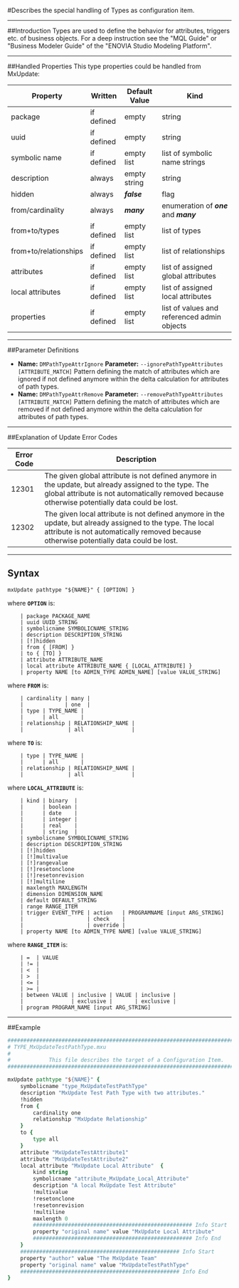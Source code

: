 <!--
 *
 *  This file is part of MxUpdate <http://www.mxupdate.org>.
 *
 *  MxUpdate is a deployment tool for a PLM platform to handle
 *  administration objects as single update files (configuration item).
 *
 *  Copyright (C) 2008-2016 The MxUpdate Team
 *
 *  The Manual of MxUpdate is licensed under a CC BY-NC-SA 4.0 license
 *  (Creative Commons Attribution-NonCommercial-ShareAlike 4.0 
 *  International 4.0 license).
 *
 *  You should have received a copy of the license along with this
 *  work. If not, see <http://creativecommons.org/licenses/by-nc-sa/4.0/>.
 *
-->

#Describes the special handling of Types as configuration item.

----
##Introduction
Types are used to define the behavior for attributes, triggers etc. of business
objects. For a deep instruction see the "MQL Guide" or "Business Modeler Guide"
of the "ENOVIA Studio Modeling Platform".

----
##Handled Properties
This type properties could be handled from MxUpdate:

Property              | Written    | Default Value | Kind
----------------------|------------|---------------|----
package               | if defined | empty         | string
uuid                  | if defined | empty         | string
symbolic name         | if defined | empty list    | list of symbolic name strings
description           | always     | empty string  | string
hidden                | always     | ***false***   | flag
from/cardinality      | always     | ***many***    | enumeration of ***one*** and ***many***
from+to/types         | if defined | empty list    | list of types
from+to/relationships | if defined | empty list    | list of relationships
attributes            | if defined | empty list    | list of assigned global attributes
local attributes      | if defined | empty list    | list of assigned local attributes
properties            | if defined | empty list    | list of values and referenced admin objects

----
##Parameter Definitions
*   **Name:** ```DMPathTypeAttrIgnore```
    **Parameter:** ```‑‑ignorePathTypeAttributes [ATTRIBUTE_MATCH]```
    Pattern defining the match of attributes which are ignored if not defined anymore within the delta calculation for attributes of path types.
*   **Name:** ```DMPathTypeAttrRemove```
    **Parameter:** ```‑‑removePathTypeAttributes [ATTRIBUTE_MATCH]```
    Pattern defining the match of attributes which are removed if not defined anymore within the delta calculation for attributes of path types.
    
----
##Explanation of Update Error Codes

Error Code | Description
-----------|------------
12301      | The given global attribute is not defined anymore in the update, but already assigned to the type. The global attribute is not automatically removed because otherwise potentially data could be lost.
12302      | The given local attribute is not defined anymore in the update, but already assigned to the type. The local attribute is not automatically removed because otherwise potentially data could be lost.

----
## Syntax
```
mxUpdate pathtype "${NAME}" { [OPTION] }
```
where **`OPTION`** is:
```
    | package PACKAGE_NAME
    | uuid UUID_STRING
    | symbolicname SYMBOLICNAME_STRING
    | description DESCRIPTION_STRING
    | [!]hidden
    | from { [FROM] }
    | to { [TO] }
    | attribute ATTRIBUTE_NAME
    | local attribute ATTRIBUTE_NAME { [LOCAL_ATTRIBUTE] }
    | property NAME [to ADMIN_TYPE ADMIN_NAME] [value VALUE_STRING]
```
where **`FROM`** is:
```
    | cardinality | many |
    |             | one  |
    | type | TYPE_NAME |
    |      | all       |
    | relationship | RELATIONSHIP_NAME |
    |              | all               |
```
where **`TO`** is:
```
    | type | TYPE_NAME |
    |      | all       |
    | relationship | RELATIONSHIP_NAME |
    |              | all               |
```
where **`LOCAL_ATTRIBUTE`** is:
```
    | kind | binary  |
    |      | boolean |
    |      | date    |
    |      | integer |
    |      | real    |
    |      | string  |
    | symbolicname SYMBOLICNAME_STRING
    | description DESCRIPTION_STRING
    | [!]hidden
    | [!]multivalue
    | [!]rangevalue
    | [!]resetonclone
    | [!]resetonrevision
    | [!]multiline
    | maxlength MAXLENGTH
    | dimension DIMENSION_NAME
    | default DEFAULT_STRING
    | range RANGE_ITEM
    | trigger EVENT_TYPE | action   | PROGRAMNAME [input ARG_STRING]
    |                    | check    |
    |                    | override |
    | property NAME [to ADMIN_TYPE NAME] [value VALUE_STRING]
```
where **`RANGE_ITEM`** is:
```
    | =  | VALUE
    | != |
    | <  |
    | >  |
    | <= |
    | >= | 
    | between VALUE | inclusive | VALUE | inclusive |
    |               | exclusive |       | exclusive |
    | program PROGRAM_NAME [input ARG_STRING]
```

----
##Example
```tcl
################################################################################
# TYPE_MxUpdateTestPathType.mxu
#
#            This file describes the target of a Configuration Item.
################################################################################

mxUpdate pathtype "${NAME}" {
    symbolicname "type_MxUpdateTestPathType"
    description "MxUpdate Test Path Type with two attributes."
    !hidden
    from {
        cardinality one
        relationship "MxUpdate Relationship"
    }
    to {
        type all
    }
    attribute "MxUpdateTestAttribute1"
    attribute "MxUpdateTestAttribute2"
    local attribute "MxUpdate Local Attribute"  {
        kind string
        symbolicname "attribute_MxUpdate_Local_Attribute"
        description "A local MxUpdate Test Attribute"
        !multivalue
        !resetonclone
        !resetonrevision
        !multiline
        maxlength 0
        ################################################## Info Start
        property "original name" value "MxUpdate Local Attribute"
        ################################################## Info End
    }
    ################################################## Info Start
    property "author" value "The MxUpdate Team"
    property "original name" value "MxUpdateTestPathType"
    ################################################## Info End
}
```
